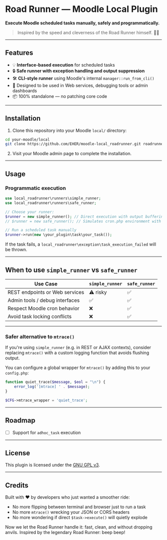 # Road Runner — Moodle Local Plugin

**Execute Moodle scheduled tasks manually, safely and programmatically.**

> Inspired by the speed and cleverness of the Road Runner himself. 🐣💨

---

## Features

- 💡 **Interface-based execution** for scheduled tasks
- 🔒 **Safe runner with exception handling and output suppression**
- 🛠️ **CLI-style runner** using Moodle's internal `manager::run_from_cli()`
- 🧼 Designed to be used in Web services, debugging tools or admin dashboards
- 📦 100% standalone — no patching core code

---

## Installation

1. Clone this repository into your Moodle `local/` directory:

```bash
cd your-moodle/local
git clone https://github.com/EHER/moodle-local_roadrunner.git roadrunner
```

2. Visit your Moodle admin page to complete the installation.

---

## Usage

### Programmatic execution

```php
use local_roadrunner\runners\simple_runner;
use local_roadrunner\runners\safe_runner;

// Choose your runner:
$runner = new simple_runner(); // Direct execution with output buffering
// $runner = new safe_runner(); // Simulates cron.php environment with locks

// Run a scheduled task manually
$runner->run(new \your_plugin\task\your_task());
```

If the task fails, a `local_roadrunner\exception\task_execution_failed` will be thrown.

---

## When to use `simple_runner` vs `safe_runner`

| Use Case                         | `simple_runner`  | `safe_runner` |
|----------------------------------|------------------|---------------|
| REST endpoints or Web services   | ⚠️ risky          | ✅            |
| Admin tools / debug interfaces   | ✅               | ✅            |
| Respect Moodle cron behavior     | ❌               | ✅            |
| Avoid task locking conflicts     | ❌               | ✅            |

---

### Safer alternative to `mtrace()`

If you're using `simple_runner` (e.g. in REST or AJAX contexts), consider replacing `mtrace()` with a custom logging function that avoids flushing output.

You can configure a global wrapper for `mtrace()` by adding this to your `config.php`:

```php
function quiet_trace($message, $eol = "\n") {
    error_log('[mtrace] ' . $message);
}

$CFG->mtrace_wrapper = 'quiet_trace';
```

---

## Roadmap

- [ ] Support for `adhoc_task` execution

---

## License

This plugin is licensed under the [GNU GPL v3](https://www.gnu.org/licenses/gpl-3.0.html).

---

## Credits

Built with ❤️ by developers who just wanted a smoother ride:
- No more flipping between terminal and browser just to run a task
- No more `mtrace()` wrecking your JSON or CORS headers
- No more wondering if direct `$task->execute()` will quietly explode

Now we let the Road Runner handle it: fast, clean, and without dropping anvils.
Inspired by the legendary Road Runner: beep beep!

